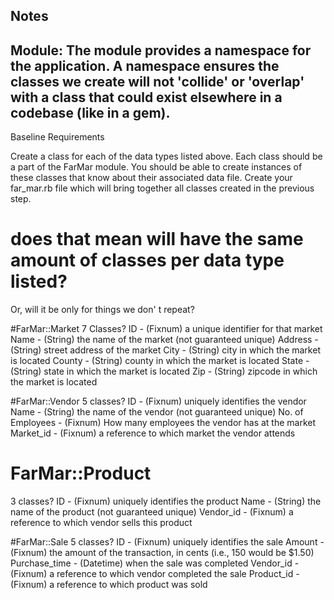## Notes

## Module: The module provides a namespace for the application. A namespace ensures the classes we create will not 'collide' or 'overlap' with a class that could exist elsewhere in a codebase (like in a gem).

Baseline Requirements

Create a class for each of the data types listed above. Each class should be a part of the FarMar module.
You should be able to create instances of these classes that know about their associated data file.
Create your far_mar.rb file which will bring together all classes created in the previous step.

# does that mean will have the same amount of classes per data type listed?
Or, will it be only for things we don' t repeat?

#FarMar::Market
7 Classes?
ID - (Fixnum) a unique identifier for that market
Name - (String) the name of the market (not guaranteed unique)
Address - (String) street address of the market
City - (String) city in which the market is located
County - (String) county in which the market is located
State - (String) state in which the market is located
Zip - (String) zipcode in which the market is located

#FarMar::Vendor
5 classes?
ID - (Fixnum) uniquely identifies the vendor
Name - (String) the name of the vendor (not guaranteed unique)
No. of Employees - (Fixnum) How many employees the vendor has at the market
Market_id - (Fixnum) a reference to which market the vendor attends

# FarMar::Product
3 classes?
ID - (Fixnum) uniquely identifies the product
Name - (String) the name of the product (not guaranteed unique)
Vendor_id - (Fixnum) a reference to which vendor sells this product

#FarMar::Sale
5 classes?
ID - (Fixnum) uniquely identifies the sale
Amount - (Fixnum) the amount of the transaction, in cents (i.e., 150 would be $1.50)
Purchase_time - (Datetime) when the sale was completed
Vendor_id - (Fixnum) a reference to which vendor completed the sale
Product_id - (Fixnum) a reference to which product was sold
